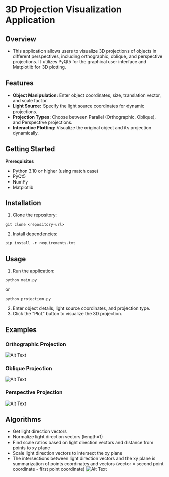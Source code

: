 # 3D Projection Visualization Application

## Overview
- This application allows users to visualize 3D projections of objects in different perspectives, including orthographic, oblique, and perspective projections. It utilizes PyQt5 for the graphical user interface and Matplotlib for 3D plotting.

## Features
- **Object Manipulation:** Enter object coordinates, size, translation vector, and scale factor.
- **Light Source:** Specify the light source coordinates for dynamic projections.
- **Projection Types:** Choose between Parallel (Orthographic, Oblique), and Perspective projections.
- **Interactive Plotting:** Visualize the original object and its projection dynamically.

## Getting Started
**Prerequisites**
- Python 3.10 or higher (using match case)
- PyQt5
- NumPy
- Matplotlib

## Installation
1. Clone the repository:
```
git clone <repository-url>
```
2. Install dependencies:
```
pip install -r requirements.txt
```
## Usage
1. Run the application:
```
python main.py
```
or
```
python projection.py
```
2. Enter object details, light source coordinates, and projection type.
3. Click the "Plot" button to visualize the 3D projection.

## Examples
### Orthographic Projection
![Alt Text](orthographic.png)
### Oblique Projection
![Alt Text](oblique.png)
### Perspective Projection
![Alt Text](perspective.png)

## Algorithms
- Get light direction vectors
- Normalize light direction vectors (length=1)
- Find scale ratios based on light direction vectors and distance from points to xy plane
- Scale light direction vectors to intersect the xy plane
- The intersections between light direction vectors and the xy plane is summarization of points coordinates and vectors (vector = second point coordinate - first point coordinate)
![Alt Text](algorithm.png)



